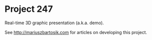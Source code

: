 # Project 247
Real-time 3D graphic presentation (a.k.a. demo).

See http://mariuszbartosik.com for articles on developing this project.
